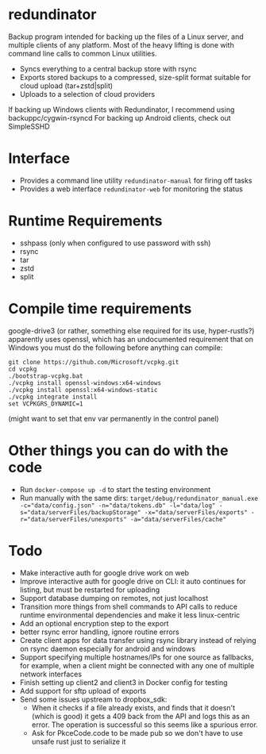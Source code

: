 # redundinator
Backup program intended for backing up the files of a Linux server, and multiple clients of any platform. Most of the heavy lifting is done with command line calls to common Linux utilities.
- Syncs everything to a central backup store with rsync
- Exports stored backups to a compressed, size-split format suitable for cloud upload (tar+zstd|split)
- Uploads to a selection of cloud providers

If backing up Windows clients with Redundinator, I recommend using backuppc/cygwin-rsyncd
For backing up Android clients, check out SimpleSSHD

# Interface
- Provides a command line utility `redundinator-manual` for firing off tasks
- Provides a web interface `redundinator-web` for monitoring the status

# Runtime Requirements
- sshpass (only when configured to use password with ssh)
- rsync
- tar
- zstd
- split

# Compile time requirements
google-drive3 (or rather, something else required for its use, hyper-rustls?) apparently uses openssl, which has an undocumented requirement that on Windows you must do the following before anything can compile:
```
git clone https://github.com/Microsoft/vcpkg.git
cd vcpkg
./bootstrap-vcpkg.bat
./vcpkg install openssl-windows:x64-windows
./vcpkg install openssl:x64-windows-static
./vcpkg integrate install
set VCPKGRS_DYNAMIC=1
```
(might want to set that env var permanently in the control panel)

# Other things you can do with the code
- Run `docker-compose up -d` to start the testing environment
- Run manually with the same dirs: `target/debug/redundinator_manual.exe -c="data/config.json" -n="data/tokens.db" -l="data/log" -s="data/serverFiles/backupStorage" -x="data/serverFiles/exports" -r="data/serverFiles/unexports" -a="data/serverFiles/cache"`

# Todo
- Make interactive auth for google drive work on web
- Improve interactive auth for google drive on CLI: it auto continues for listing, but must be restarted for uploading
- Support database dumping on remotes, not just localhost
- Transition more things from shell commands to API calls to reduce runtime environmental dependencies and make it less linux-centric
- Add an optional encryption step to the export
- better rsync error handling, ignore routine errors
- Create client apps for data transfer using rsync library instead of relying on rsync daemon especially for android and windows
- Support specifying multiple hostnames/IPs for one source as fallbacks, for example, when a client might be connected with any one of multiple network interfaces
- Finish setting up client2 and client3 in Docker config for testing
- Add support for sftp upload of exports
- Send some issues upstream to dropbox_sdk:
  - When it checks if a file already exists, and finds that it doesn't (which is good) it gets a 409 back from the API and logs this as an error. The operation is successful so this seems like a spurious error.
  - Ask for PkceCode.code to be made pub so we don't have to use unsafe rust just to serialize it